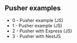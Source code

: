 ## Pusher examples

- 0 - Pusher example (JS)
- 1 - Pusher example (JS)
- 2 - Pusher with Express (JS)
- 3 - Pusher with NestJS
